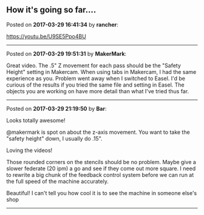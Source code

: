 ## How it's going so far....
Posted on **2017-03-29 16:41:34** by **rancher**:

https://youtu.be/U9SE5Ppo4BU

---

Posted on **2017-03-29 19:51:31** by **MakerMark**:

Great video.  The .5" Z movement for each pass should be the "Safety Height" setting in Makercam. When using tabs in Makercam, I had the same experience as you.  Problem went away when I switched to Easel.  I'd be curious of the results if you tried the same file and setting in Easel. The objects you are working on have more detail than what I've tried thus far.

---

Posted on **2017-03-29 21:19:50** by **Bar**:

Looks totally awesome!



@makermark is spot on about the z-axis movement. You want to take the "safety height" down, I usually do .15". 



Loving the videos!



Those rounded corners on the stencils should be no problem. Maybe give a slower federate (20 ipm) a go and see if they come out more square. I need to rewrite a big chunk of the feedback control system before we can run at the full speed of the machine accurately.



Beautiful! I can't tell you how cool it is to see the machine in someone else's shop

---

